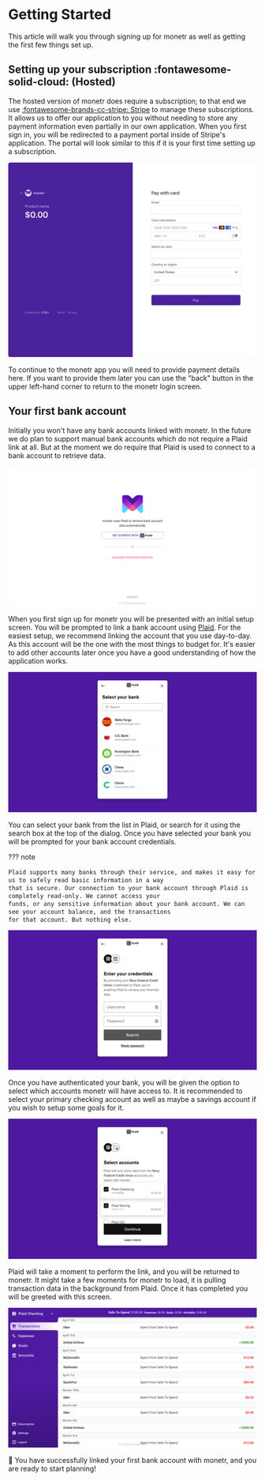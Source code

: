 # Getting Started

This article will walk you through signing up for monetr as well as getting the first few things set up.

## Setting up your subscription :fontawesome-solid-cloud: (Hosted)

The hosted version of monetr does require a subscription; to that end we
use [:fontawesome-brands-cc-stripe: Stripe](https://stripe.com) to manage these subscriptions. It allows us to offer our
application to you without needing to store any payment information even partially in our own application. When you
first sign in, you will be redirected to a payment portal inside of Stripe's application. The portal will look similar
to this if it is your first time setting up a subscription.

![Stripe Checkout](assets/stripe_checkout.png)

To continue to the monetr app you will need to provide payment details here. If you want to provide them later you can
use the "back" button in the upper left-hand corner to return to the monetr login screen.

## Your first bank account

Initially you won't have any bank accounts linked with monetr. In the future we do plan to support manual bank accounts
which do not require a Plaid link at all. But at the moment we do require that Plaid is used to connect to a bank
account to retrieve data.

![Initial Setup](assets/initial_setup.png)

When you first sign up for monetr you will be presented with an initial setup screen. You will be prompted to link a
bank account using [Plaid](https://plaid.com). For the easiest setup, we recommend linking the account that you use
day-to-day. As this account will be the one with the most things to budget for. It's easier to add other accounts later
once you have a good understanding of how the application works.

![Plaid Bank Selection](assets/plaid_bank_list.png)

You can select your bank from the list in Plaid, or search for it using the search box at the top of the dialog. Once
you have selected your bank you will be prompted for your bank account credentials.

??? note

    Plaid supports many banks through their service, and makes it easy for us to safely read basic information in a way 
    that is secure. Our connection to your bank account through Plaid is completely read-only. We cannot access your 
    funds, or any sensitive information about your bank account. We can see your account balance, and the transactions 
    for that account. But nothing else.

![Plaid Credentials Prompt](assets/plaid_credentials.png)

Once you have authenticated your bank, you will be given the option to select which accounts monetr will have access to.
It is recommended to select your primary checking account as well as maybe a savings account if you wish to setup some
goals for it.

![Plaid Accounts](assets/plaid_account_selection.png)

Plaid will take a moment to perform the link, and you will be returned to monetr. It might take a few moments for monetr
to load, it is pulling transaction data in the background from Plaid. Once it has completed you will be greeted with
this screen.

![monetr Transactions](assets/monetr_transactions.png)

:tada: You have successfully linked your first bank account with monetr, and you are ready to start planning!
